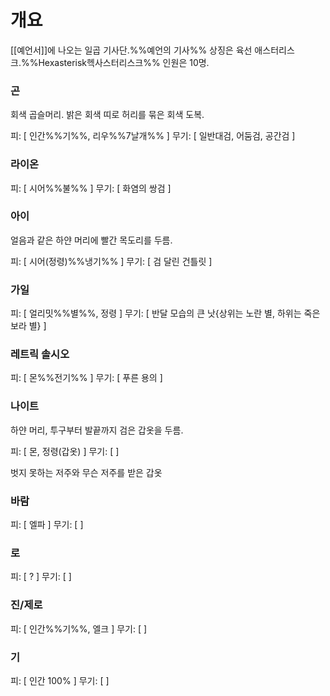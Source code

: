 # 개요
[[예언서]]에 나오는 일곱 기사단.%%예언의 기사%%
상징은 육선 애스터리스크.%%Hexasterisk헥사스터리스크%%
인원은 10명.

### 곤

회색 곱슬머리. 밝은 회색 띠로 허리를 묶은 회색 도복.

피: [ 인간%%기%%, 리우%%7날개%% ]
무기: [ 일반대검, 어둠검, 공간검 ]

### 라이온

피: [ 시어%%불%% ]
무기: [ 화염의 쌍검 ]

### 아이

얼음과 같은 하얀 머리에 빨간 목도리를 두름.

피: [ 시어(정령)%%냉기%% ]
무기: [ 검 달린 건틀릿 ]

### 가일

피: [ 얼리밋%%별%%, 정령 ]
무기: [ 반달 모습의 큰 낫{상위는 노란 별, 하위는 죽은 보라 별} ]

### 레트릭 솔시오

피: [ 몬%%전기%% ]
무기: [ 푸른 용의  ]

### 나이트

하얀 머리, 투구부터 발끝까지 검은 갑옷을 두름.

피: [ 몬, 정령(갑옷) ]
무기: [  ]

벗지 못하는 저주와 무슨 저주를 받은 갑옷

### 바람

피: [ 엘파 ]
무기: [  ]

### 로

피: [ ? ]
무기: [  ]

### 진/제로

피: [ 인간%%기%%, 엘크 ]
무기: [  ]

### 기

피: [ 인간 100% ]
무기: [  ]